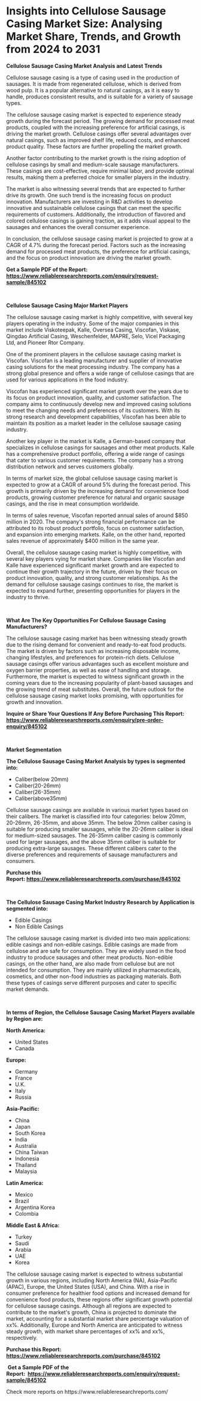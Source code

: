 <p><h1>Insights into Cellulose Sausage Casing Market Size: Analysing Market Share, Trends, and Growth from 2024 to 2031</h1></p><p><strong>Cellulose Sausage Casing Market Analysis and Latest Trends</strong></p>
<p><p>Cellulose sausage casing is a type of casing used in the production of sausages. It is made from regenerated cellulose, which is derived from wood pulp. It is a popular alternative to natural casings, as it is easy to handle, produces consistent results, and is suitable for a variety of sausage types.</p><p>The cellulose sausage casing market is expected to experience steady growth during the forecast period. The growing demand for processed meat products, coupled with the increasing preference for artificial casings, is driving the market growth. Cellulose casings offer several advantages over natural casings, such as improved shelf life, reduced costs, and enhanced product quality. These factors are further propelling the market growth.</p><p>Another factor contributing to the market growth is the rising adoption of cellulose casings by small and medium-scale sausage manufacturers. These casings are cost-effective, require minimal labor, and provide optimal results, making them a preferred choice for smaller players in the industry.</p><p>The market is also witnessing several trends that are expected to further drive its growth. One such trend is the increasing focus on product innovation. Manufacturers are investing in R&D activities to develop innovative and sustainable cellulose casings that can meet the specific requirements of customers. Additionally, the introduction of flavored and colored cellulose casings is gaining traction, as it adds visual appeal to the sausages and enhances the overall consumer experience.</p><p>In conclusion, the cellulose sausage casing market is projected to grow at a CAGR of 4.7% during the forecast period. Factors such as the increasing demand for processed meat products, the preference for artificial casings, and the focus on product innovation are driving the market growth.</p></p>
<p><strong>Get a Sample PDF of the Report:&nbsp; <a href="https://www.reliableresearchreports.com/enquiry/request-sample/845102">https://www.reliableresearchreports.com/enquiry/request-sample/845102</a></strong></p>
<p>&nbsp;</p>
<p><strong>Cellulose Sausage Casing Major Market Players</strong></p>
<p><p>The cellulose sausage casing market is highly competitive, with several key players operating in the industry. Some of the major companies in this market include Viskoteepak, Kalle, Oversea Casing, Viscofan, Viskase, Qingdao Artificial Casing, Weschenfelder, MAPRE, Selo, Vicel Packaging Ltd, and Pioneer Rtor Company.</p><p>One of the prominent players in the cellulose sausage casing market is Viscofan. Viscofan is a leading manufacturer and supplier of innovative casing solutions for the meat processing industry. The company has a strong global presence and offers a wide range of cellulose casings that are used for various applications in the food industry.</p><p>Viscofan has experienced significant market growth over the years due to its focus on product innovation, quality, and customer satisfaction. The company aims to continuously develop new and improved casing solutions to meet the changing needs and preferences of its customers. With its strong research and development capabilities, Viscofan has been able to maintain its position as a market leader in the cellulose sausage casing industry.</p><p>Another key player in the market is Kalle, a German-based company that specializes in cellulose casings for sausages and other meat products. Kalle has a comprehensive product portfolio, offering a wide range of casings that cater to various customer requirements. The company has a strong distribution network and serves customers globally.</p><p>In terms of market size, the global cellulose sausage casing market is expected to grow at a CAGR of around 5% during the forecast period. This growth is primarily driven by the increasing demand for convenience food products, growing customer preference for natural and organic sausage casings, and the rise in meat consumption worldwide.</p><p>In terms of sales revenue, Viscofan reported annual sales of around $850 million in 2020. The company's strong financial performance can be attributed to its robust product portfolio, focus on customer satisfaction, and expansion into emerging markets. Kalle, on the other hand, reported sales revenue of approximately $400 million in the same year.</p><p>Overall, the cellulose sausage casing market is highly competitive, with several key players vying for market share. Companies like Viscofan and Kalle have experienced significant market growth and are expected to continue their growth trajectory in the future, driven by their focus on product innovation, quality, and strong customer relationships. As the demand for cellulose sausage casings continues to rise, the market is expected to expand further, presenting opportunities for players in the industry to thrive.</p></p>
<p>&nbsp;</p>
<p><strong>What Are The Key Opportunities For Cellulose Sausage Casing Manufacturers?</strong></p>
<p><p>The cellulose sausage casing market has been witnessing steady growth due to the rising demand for convenient and ready-to-eat food products. The market is driven by factors such as increasing disposable income, changing lifestyles, and preferences for protein-rich diets. Cellulose sausage casings offer various advantages such as excellent moisture and oxygen barrier properties, as well as ease of handling and storage. Furthermore, the market is expected to witness significant growth in the coming years due to the increasing popularity of plant-based sausages and the growing trend of meat substitutes. Overall, the future outlook for the cellulose sausage casing market looks promising, with opportunities for growth and innovation.</p></p>
<p><strong>Inquire or Share Your Questions If Any Before Purchasing This Report: <a href="https://www.reliableresearchreports.com/enquiry/pre-order-enquiry/845102">https://www.reliableresearchreports.com/enquiry/pre-order-enquiry/845102</a></strong></p>
<p>&nbsp;</p>
<p><strong>Market Segmentation</strong></p>
<p><strong>The Cellulose Sausage Casing Market Analysis by types is segmented into:</strong></p>
<p><ul><li>Caliber(below 20mm)</li><li>Caliber(20-26mm)</li><li>Caliber(26-35mm)</li><li>Caliber(above35mm)</li></ul></p>
<p><p>Cellulose sausage casings are available in various market types based on their calibers. The market is classified into four categories: below 20mm, 20-26mm, 26-35mm, and above 35mm. The below 20mm caliber casing is suitable for producing smaller sausages, while the 20-26mm caliber is ideal for medium-sized sausages. The 26-35mm caliber casing is commonly used for larger sausages, and the above 35mm caliber is suitable for producing extra-large sausages. These different calibers cater to the diverse preferences and requirements of sausage manufacturers and consumers.</p></p>
<p><strong>Purchase this Report:&nbsp;<a href="https://www.reliableresearchreports.com/purchase/845102">https://www.reliableresearchreports.com/purchase/845102</a></strong></p>
<p>&nbsp;</p>
<p><strong>The Cellulose Sausage Casing Market Industry Research by Application is segmented into:</strong></p>
<p><ul><li>Edible Casings</li><li>Non Edible Casings</li></ul></p>
<p><p>The cellulose sausage casing market is divided into two main applications: edible casings and non-edible casings. Edible casings are made from cellulose and are safe for consumption. They are widely used in the food industry to produce sausages and other meat products. Non-edible casings, on the other hand, are also made from cellulose but are not intended for consumption. They are mainly utilized in pharmaceuticals, cosmetics, and other non-food industries as packaging materials. Both these types of casings serve different purposes and cater to specific market demands.</p></p>
<p>&nbsp;</p>
<p><strong>In terms of Region, the Cellulose Sausage Casing Market Players available by Region are:</strong></p>
<p>
    <p> <strong> North America: </strong>
        <ul>
            <li>United States</li>
            <li>Canada</li>
        </ul>
        </p> 
    <p> <strong> Europe: </strong>
        <ul>
            <li>Germany</li>
            <li>France</li>
            <li>U.K.</li>
            <li>Italy</li>
            <li>Russia</li>
        </ul>
        </p> 
    <p> <strong> Asia-Pacific: </strong>
        <ul>
            <li>China</li>
            <li>Japan</li>
            <li>South Korea</li>
            <li>India</li>
            <li>Australia</li>
            <li>China Taiwan</li>
            <li>Indonesia</li>
            <li>Thailand</li>
            <li>Malaysia</li>
        </ul>
        </p> 
    <p> <strong> Latin America: </strong>
        <ul>
            <li>Mexico</li>
            <li>Brazil</li>
            <li>Argentina Korea</li>
            <li>Colombia</li>
        </ul>
        </p> 
    <p> <strong> Middle East & Africa: </strong>
        <ul>
            <li>Turkey</li>
            <li>Saudi</li>
            <li>Arabia</li>
            <li>UAE</li>
            <li>Korea</li>
        </ul>
    </p>
    </p>
<p><p>The cellulose sausage casing market is expected to witness substantial growth in various regions, including North America (NA), Asia-Pacific (APAC), Europe, the United States (USA), and China. With a rise in consumer preference for healthier food options and increased demand for convenience food products, these regions offer significant growth potential for cellulose sausage casings. Although all regions are expected to contribute to the market's growth, China is projected to dominate the market, accounting for a substantial market share percentage valuation of xx%. Additionally, Europe and North America are anticipated to witness steady growth, with market share percentages of xx% and xx%, respectively.</p></p>
<p><strong>Purchase this Report: <a href="https://www.reliableresearchreports.com/purchase/845102">https://www.reliableresearchreports.com/purchase/845102</a></strong></p>
<p>&nbsp;<strong>Get a Sample PDF of the Report:&nbsp;&nbsp;<a href="https://www.reliableresearchreports.com/enquiry/request-sample/845102">https://www.reliableresearchreports.com/enquiry/request-sample/845102</a></strong></p>
<p><strong></strong></p>
<p>Check more reports on https://www.reliableresearchreports.com/</p>
